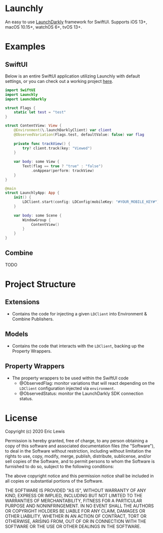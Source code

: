 # Launchly

An easy to use [LaunchDarkly](https://launchdarkly.com) framework for SwiftUI. Supports iOS 13+, macOS 10.15+, watchOS 6+, tvOS 13+.

# Examples

## SwiftUI
Below is an entire SwiftUI application utilizing Launchly with default settings, or you can check out a working project [here](https://github.com/ericlewis/LaunchDarklySwiftUI).

```swift
import SwiftUI
import Launchly
import LaunchDarkly

struct Flags {
    static let test = "test"
}

struct ContentView: View {
    @Environment(\.launchDarklyClient) var client
    @ObservedVariation(Flags.test, defaultValue: false) var flag
    
    private func trackView() {
        try? client.track(key: "Viewed")
    }
    
    var body: some View {
        Text(flag == true ? "true" : "false")
            .onAppear(perform: trackView)
    }
}

@main
struct LaunchlyApp: App {
    init() {
        LDClient.start(config: LDConfig(mobileKey: "#YOUR_MOBILE_KEY#"))
    }
    
    var body: some Scene {
        WindowGroup {
            ContentView()
        }
    }
}
```

## Combine
TODO

# Project Structure

## Extensions
- Contains the code for injecting a given `LDClient` into Environment & Combine Publishers.

## Models
- Contains the code that interacts with the `LDClient`, backing up the Property Wrappers.

## Property Wrappers
- The property wrappers to be used within the SwiftUI code
    - @ObservedFlag: monitor variations that will react depending on the `LDClient` configuration injected via `environment`.
    - @ObservedStatus: monitor the LaunchDarkly SDK connection status. 
    
# License
Copyright (c) 2020 Eric Lewis

Permission is hereby granted, free of charge, to any person obtaining a copy
of this software and associated documentation files (the "Software"), to deal
in the Software without restriction, including without limitation the rights
to use, copy, modify, merge, publish, distribute, sublicense, and/or sell
copies of the Software, and to permit persons to whom the Software is
furnished to do so, subject to the following conditions:

The above copyright notice and this permission notice shall be included in all
copies or substantial portions of the Software.

THE SOFTWARE IS PROVIDED "AS IS", WITHOUT WARRANTY OF ANY KIND,
EXPRESS OR IMPLIED, INCLUDING BUT NOT LIMITED TO THE WARRANTIES OF
MERCHANTABILITY, FITNESS FOR A PARTICULAR PURPOSE AND NONINFRINGEMENT.
IN NO EVENT SHALL THE AUTHORS OR COPYRIGHT HOLDERS BE LIABLE FOR ANY CLAIM,
DAMAGES OR OTHER LIABILITY, WHETHER IN AN ACTION OF CONTRACT, TORT OR
OTHERWISE, ARISING FROM, OUT OF OR IN CONNECTION WITH THE SOFTWARE OR THE USE
OR OTHER DEALINGS IN THE SOFTWARE.

